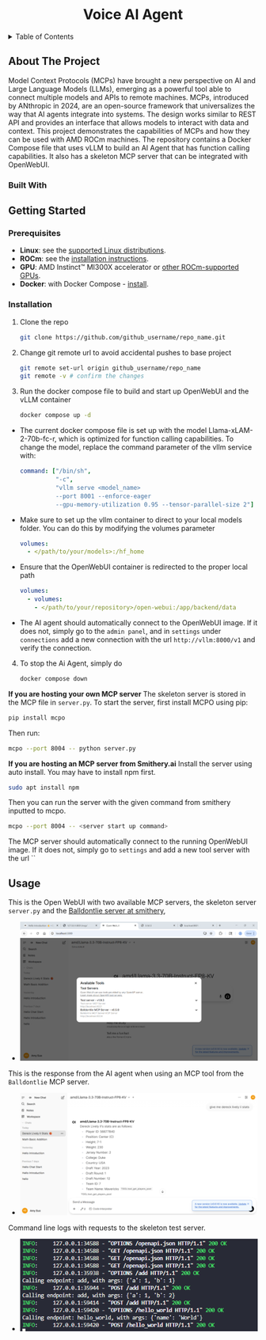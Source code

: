 <div align="center">

<h1>Voice AI Agent</h1>
<div align="left">

<details>
  <summary>Table of Contents</summary>
  <ol>
    <li>
      <a href="#about-the-project">About The Project</a>
      <ul>
        <li><a href="#built-with">Built With</a></li>
      </ul>
    </li>
    <li>
      <a href="#getting-started">Getting Started</a>
      <ul>
        <li><a href="#prerequisites">Prerequisites</a></li>
        <li><a href="#installation">Installation</a></li>
      </ul>
    </li>
    <li><a href="#usage">Usage</a></li>
    <li><a href="#roadmap">Roadmap</a></li>
    <li><a href="#contributing">Contributing</a></li>
    <li><a href="#license">License</a></li>
    <li><a href="#contact">Contact</a></li>
    <li><a href="#acknowledgments">Acknowledgments</a></li>
  </ol>
</details>

<!-- ABOUT THE PROJECT -->

## About The Project

Model Context Protocols (MCPs) have brought a new perspective on AI and Large Language Models (LLMs), emerging as a powerful tool able to connect multiple models and APIs to remote machines. MCPs, introduced by ANthropic in 2024, are an open-source framework that universalizes the way that AI agents integrate into systems. The design works similar to REST API and provides an interface that allows models to interact with data and context. This project demonstrates the capabilities of MCPs and how they can be used with AMD ROCm machines. The repository contains a Docker Compose file that uses vLLM to build an AI Agent that has function calling capabilities. It also has a skeleton MCP server that can be integrated with OpenWebUI.

### Built With

<!-- GETTING STARTED -->

## Getting Started

### Prerequisites

* **Linux**: see the [supported Linux distributions](https://rocm.docs.amd.com/projects/install-on-linux/en/latest/reference/system-requirements.html#supported-operating-systems).
* **ROCm**: see the [installation instructions](https://rocm.docs.amd.com/projects/install-on-linux/en/latest/tutorial/quick-start.html).
* **GPU**: AMD Instinct™ MI300X accelerator or [other ROCm-supported GPUs](https://rocm.docs.amd.com/projects/install-on-linux/en/latest/reference/system-requirements.html).
* **Docker**: with Docker Compose - [install](https://docs.docker.com/engine/install/).

### Installation

<!-- USAGE EXAMPLES -->

1. Clone the repo
   
   ```sh
   git clone https://github.com/github_username/repo_name.git
   ```
2. Change git remote url to avoid accidental pushes to base project
   
   ```sh
   git remote set-url origin github_username/repo_name
   git remote -v # confirm the changes
   ```
3. Run the docker compose file to build and start up OpenWebUI and the vLLM container
   
   ```sh
   docker compose up -d
   ```

* The current docker compose file is set up with the model Llama-xLAM-2-70b-fc-r, which is optimized for function calling capabilities. To change the model, replace the command parameter of the vllm service with:
  
  ```yaml
  command: ["/bin/sh", 
            "-c", 
            "vllm serve <model_name> 
            --port 8001 --enforce-eager 
            --gpu-memory-utilization 0.95 --tensor-parallel-size 2"]
  ```
* Make sure to set up the vllm container to direct to your local models folder. You can do this by modifying the volumes parameter
  
  ```yaml
  volumes:
    - </path/to/your/models>:/hf_home
  ```
* Ensure that the OpenWebUI container is redirected to the proper local path
  
  ```yaml
  volumes:
    - volumes:
      - </path/to/your/repository>/open-webui:/app/backend/data
  ```
* The AI agent should automatically connect to the OpenWebUI image. If it does not, simply go to the `admin panel`, and in `settings` under `connections` add a new connection with the url `http://vllm:8000/v1` and verify the connection.

4. To stop the Ai Agent, simply do
   
   ```sh
   docker compose down
   ```

**If you are hosting your own MCP server**
The skeleton server is stored in the MCP file in `server.py`. To start the server, first install MCPO using pip:

```sh
pip install mcpo
```

Then run:

```sh
mcpo --port 8004 -- python server.py
```

**If you are hosting an MCP server from Smithery.ai**
Install the server using auto install. You may have to install npm first.

```sh
sudo apt install npm
```

Then you can run the server with the given command from smithery inputted to mcpo.

```sh
mcpo --port 8004 -- <server start up command>
```

The MCP server should automatically connect to the running OpenWebUI image. If it does not, simply go to `settings` and add a new tool server with the url ``

## Usage

This is the Open WebUI with two available MCP servers, the skeleton server `server.py` and the [Balldontlie server at smithery](https://smithery.ai/server/@mikechao/balldontlie-mcp "https://smithery.ai/server/@mikechao/balldontlie-mcp"),

* ![tools](assets/toolservers.png)

This is the response from the AI agent when using an MCP tool from the `Balldontlie` MCP server.

* ![mcp1](assets/mcp1.png)

Command line logs with requests to the skeleton test server.

* ![logs](assets/mcplogs.png)

